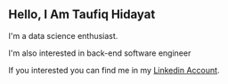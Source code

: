 **Hello, I Am Taufiq Hidayat**
--

I'm a data science enthusiast. <br>

I'm also interested in back-end software engineer<br>

If you interested you can find me in my [Linkedin Account](https://www.linkedin.com/in/taufiq-hidayat-th/).
